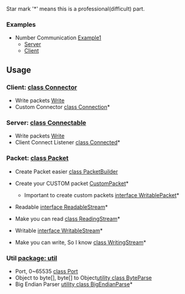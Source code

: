 Star mark '*' means this is a professional(difficult) part.

### Examples
- Number Communication [Example1](example/1/)
  - [Server](example/1/Server.java)
  - [Client](example/1/Client.java)

## Usage
### Client: [class Connector](Connector.md)
- Write packets [Write](client/write.md)
- Custom Connector [class Connection](Connection.md)*
### Server: [class Connectable](Connectable.md)
- Write packets [Write](server/write.md)
- Client Connect Listener [class Connected](Connected.md)*
### Packet: [class Packet](Packet.md)
- Create Packet easier [class PacketBuilder](packet/PacketBuilder.md)
- Create your CUSTOM packet [CustomPacket](packet/custom.md)*
  - Important to create custom packets [interface WritablePacket](packet/WritablePacket.md)*

- Readable [interface ReadableStream](packet/ReadableStream.md)*
- Make you can read [class ReadingStream](packet/ReadingStream.md)*
- Writable [interface WritableStream](packet/WritableStream.md)*
- Make you can write, So I know [class WritingStream](packet/WritingStream.md)*
### Util [package: util](util.md)
- Port, 0~65535 [class Port](util/Port.md)
- Object to byte[], byte[] to Object[utility class ByteParse](util/ByteParse.md)
- Big Endian Parser [utility class BigEndianParse](util/bigendianparse.md)*
